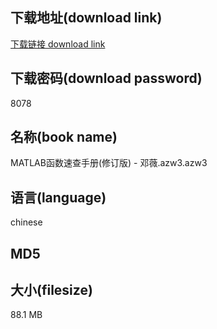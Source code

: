 ## 下载地址(download link)
[下载链接 download link](https://tutu365.netlify.app/?s=MATLAB%E5%87%BD%E6%95%B0%E9%80%9F%E6%9F%A5%E6%89%8B%E5%86%8C%28%E4%BF%AE%E8%AE%A2%E7%89%88%29+-+%E9%82%93%E8%96%87.azw3)

## 下载密码(download password)
8078

## 名称(book name)
MATLAB函数速查手册(修订版) - 邓薇.azw3.azw3

## 语言(language)
chinese

## MD5


## 大小(filesize)
88.1 MB
